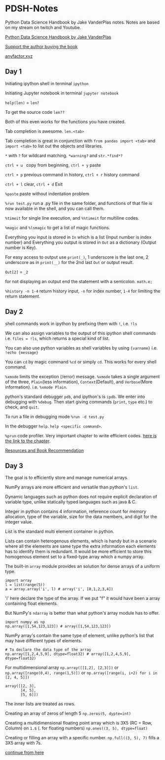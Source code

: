 # PDSH-Notes

Python Data Science Handbook by Jake VanderPlas notes. Notes are based on my stream on twitch and Youtube.

[Python Data Science Handbook by Jake VanderPlas](https://jakevdp.github.io/PythonDataScienceHandbook/)

[Support the author buying the book](http://shop.oreilly.com/product/0636920034919.do)

[anyfactor.xyz](https://www.anyfactor.xyz)

## Day 1

Initiating ipython shell in terminal ```ipython```

Initiating Jupyter notebook in terminal ```jupyter notebook```

```help(len)``` = ```len?```

To get the source code ```len??```

Both of this even works for the functions you have created.

Tab completion is awesome. ```len.<tab>```

Tab completion is great in conjunction with ```from pandas import <tab>``` and ```import <tab>``` to list out the objects and libraries.

```*``` with ```?``` for wildcard matching. ```*warning?``` and ```str.*find*?```

```ctrl + u ``` copy from beginning, ```ctrl + y``` paste

```ctrl + p``` previous command in history, ```ctrl + r``` history command

```ctrl + l``` clear, ```ctrl + d``` Exit

```%paste``` paste without indentation problem

```%run test.py``` run a .py file in the same folder, and functions of that file is now available in the shell, and you can call them.

```%timeit``` for single line execution, and ```%%timeit``` for multiline codes.

```%magic``` and ```%lsmagic``` to get a list of magic functions.

Everything you input is stored in ```In``` which is a list (Input number is index number) and Everything you output is stored in ```Out``` as a dictionary (Output number is Key).

For easy access to output use ```print(_)```, 1 underscore is the last one, 2 underscore as in ```print(__)``` for the 2nd last ```Out``` or output result.

```Out[2]``` = ```_2```

for not displaying an output end the statement with a semicolon. ```math.e;```

```%history -n 1-4``` return history input, ```-n``` for index number,  ```1-4``` for limiting the return statement.

## Day 2

shell commands work in ipython by prefixing them with ```!```, i.e. ```!ls```

We can also assign variables to the output of this ipython shell commands i.e. ```files = !ls```, which returns a special kind of list.

You can also use python variables as shell variables by using ```{varname}``` i.e. ```!echo {message}```

You can ```cd``` by magic command ```%cd``` or simply ```cd```. This works for every shell command.

```%xmode``` limits the exception (/error) message. ```%xmode``` takes a single argument of the three, ```Plain```(less information), ```Context```(Default), and ```Verbose```(More information). i.e. ```%xmode Plain```.

python's standard debugger ```pdb```, and ipython's is ```ipdb```. We enter into debugging with ```%debug```. Then start giving commands (```print```, ```type``` etc.) to check, and ```quit```.

To run a file in debugging mode ```%run -d test.py```

In the debugger ```help```. ```help <specific command>```.

```%prun``` code profiler.  Very important chapter to write efficient codes. [here is the link to the chapter](https://jakevdp.github.io/PythonDataScienceHandbook/01.07-timing-and-profiling.html).

[Resources and Book Recommendation](https://jakevdp.github.io/PythonDataScienceHandbook/01.08-more-ipython-resources.html)

## Day 3

The goal is to efficiently store and manage numerical arrays.

NumPy arrays are more efficient and versatile than python's ```list```.

Dynamic languages such as python does not require explicit declaration of variable type, unlike statically typed languages such as java & C.

Integer in python contains 4 information, reference count for memory allocation, type of the variable, size for the data members, and digit for the integer value.

List is the standard multi element container in python.

Lists can contain heterogenous elements, which is handy but in a scenario where all the elements are same type the extra information each elements has to identify them is redundant. It would be more efficient to store this homogenous element set to a fixed-type array which a numpy array.

The built-in ```array``` module provides an solution for dense arrays of a uniform type.

```
import array
l = list(range(5))
a = array.array('i', l) # array('i', [0,1,2,3,4])
```

'i' here declare the type of the array. If we put "f" it would have been a array containing float elements.

But NumPy's ```ndarray``` is better than what python's array module has to offer.

```
import numpy as np
np.array([1,54,123,123]) # array([1,54,123,123])
```

NumPy array's contain the same type of element, unlike python's list that may have different types of elements.

```
# To declare the data type of the array
np.array([1,2,4,5,9], dtype=float32) # array([1,2,4,5,9], dtype=float32)
```

For multidimensional array ```np.array([[1,2], [2,3]])``` or ```np.array([range(0,4), range(1,5)])``` or ```np.array([range(i, i+2) for i in [2, 4, 5]])```

```
array([[2, 3],
       [4, 5],
       [5, 6]])
```

The inner lists are treated as rows.

Creating an array of zeros of length 5 ```np.zeros(5, dypte=int)```

Creating a multidimensional floating point array which is 3X5 (RC = Row, Column) on ```1.```s (. for floating numbers) ```np.ones((3, 5), dtype=float)```

Creating or filling an array with a specific number. ```np.full((3, 5), 7)``` fills a 3X5 array with 7s.

[continue from here](https://jakevdp.github.io/PythonDataScienceHandbook/02.01-understanding-data-types.html)